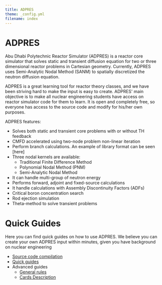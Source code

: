 ```yaml
---
title: ADPRES
theme: _config.yml
filename: index
---
```


# ADPRES

Abu Dhabi Polytechnic Reactor Simulator (ADPRES) is a reactor core simulator that solves static and transient diffusion equation for two or three dimensional reactor problems in Cartesian geometry. Currently, ADPRES uses Semi-Analytic Nodal Method (SANM) to spatially discretized the neutron diffusion equation.

ADPRES is a great learning tool for reactor theory classes, and we have been striving hard to make the input is easy to create. ADPRES' main objective is to make all nuclear engineering students have access on reactor simulator code for them to learn. It is open and completely free, so everyone has access to the source code and modify for his/her own purposes.

ADPRES features:
* Solves both static and transient core problems with or without TH feedback
* CMFD accelerated using two-node problem non-linear iteration
* Perform branch calculations. An example of library format can be seen [here]
* Three nodal kernels are available:
  * Traditional Finite Difference Method
  * Polynomial Nodal Method (PNM)
  * Semi-Analytic Nodal Method
* It can handle multi-group of neutron energy
* Performs forward, adjoint and fixed-source calculations
* It handle calculations with Assembly Discontinuity Factors (ADFs)
* Critical boron concentration search
* Rod ejection simulation
* Theta-method to solve transient problems

# Quick Guides

Here you can find quick guides on how to use ADPRES. We believe you can create your own ADPRES input within minutes, given you have background on nuclear engineering

* [Source code compilation](https://imronuke.github.io/ADPRES/install)
* [Quick guides](https://imronuke.github.io/ADPRES/quick-guides)
* Advanced guides
  * [General rules](https://imronuke.github.io/ADPRES/general-rules)
  * [Cards Description](https://imronuke.github.io/ADPRES/card-desc)
